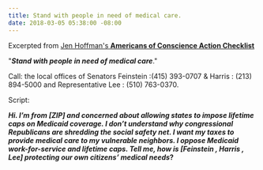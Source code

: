 ```yaml
---
title: Stand with people in need of medical care.
date: 2018-03-05 05:38:00 -08:00
---
```


Excerpted from [Jen Hoffman's **Americans of Conscience Action Checklist**](https://jenniferhofmann.com/)
 
"***Stand with people in need of medical care***."

Call: the local offices of Senators Feinstein :(415) 393-0707
 & Harris : (213) 894-5000 
and Representative Lee : (510) 763-0370.

Script: 

***Hi. I’m from [ZIP] and concerned about allowing states to impose lifetime caps on Medicaid coverage. I don’t understand why congressional Republicans are shredding the social safety net. I want my taxes to provide medical care to my vulnerable neighbors. I oppose Medicaid work-for-service and lifetime caps. Tell me, how is [*Feinstein , Harris , Lee*] protecting our own citizens’ medical needs*?**


